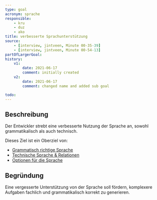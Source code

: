 ```yaml
---
type: goal
acronym: sprache
responsible: 
    - kru
    - duz
    - ako
title: verbesserte Sprachunterstützung 
source:
    - [interview, jintveen, Minute 00-35-39]
    - [interview, jintveen, Minute 00-54-13]
partOfLargerGoal: 
history:
    v1:
        date: 2021-06-17
        comment: initially created
    v2:
        date: 2021-06-17
        comment: changed name and added sub goal

todo: 
---
```


## Beschreibung

Der Entwickler strebt eine verbesserte Nutzung der Sprache an, sowohl grammatikalisch als auch technisch.

Dieses Ziel ist ein Oberziel von:

* [Grammatisch richtige Sprache](./spracheGrammatik.md)
* [Technische Sprache & Relationen](./spracheTechnisch.md)
* [Optionen für die Sprache](./spracheOptionales.md) 


## Begründung

Eine vergesserte Unterstützung von der Sprache soll fördern, komplexere Aufgaben fachlich und grammatikalisch korrekt zu generieren. 
